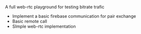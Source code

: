 A full web-rtc playground for testing bitrate trafic

- Implement a basic firebase communication for pair exchange
- Basic remote call
- SImple web-rtc implementation

